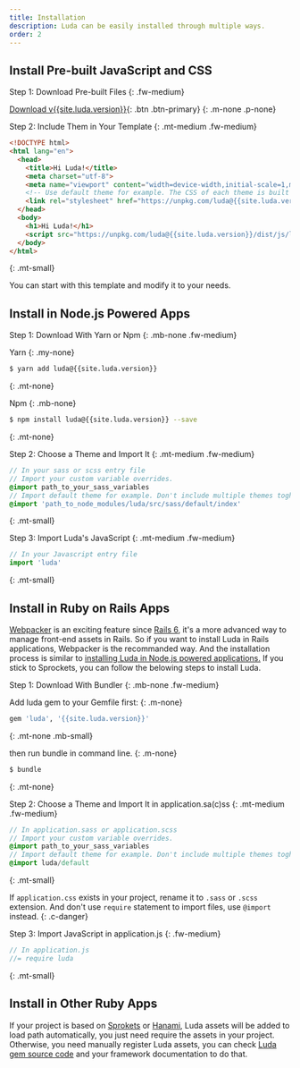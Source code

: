```yaml
---
title: Installation
description: Luda can be easily installed through multiple ways.
order: 2
---
```

<!-- markdownlint-disable -->
## Install Pre-built JavaScript and CSS

Step 1: Download Pre-built Files
{: .fw-medium}

[Download v{{site.luda.version}}](https://github.com/oatw/luda/raw/v{{site.luda.version}}/release/dist/luda-{{site.luda.version}}.zip){: .btn .btn-primary}
{: .m-none .p-none}

Step 2: Include Them in Your Template
{: .mt-medium .fw-medium}

``` html
<!DOCTYPE html>
<html lang="en">
  <head>
    <title>Hi Luda!</title>
    <meta charset="utf-8">
    <meta name="viewport" content="width=device-width,initial-scale=1,maximum-scale=1">
    <!-- Use default theme for example. The CSS of each theme is built seperately, don't include multiple themes toghther. -->
    <link rel="stylesheet" href="https://unpkg.com/luda@{{site.luda.version}}/dist/css/luda-default.min.css">
  </head>
  <body>
    <h1>Hi Luda!</h1>
    <script src="https://unpkg.com/luda@{{site.luda.version}}/dist/js/luda.min.js"></script>
  </body>
</html>
```
{: .mt-small}

You can start with this template and modify it to your needs.

## Install in Node.js Powered Apps

Step 1: Download With Yarn or Npm
{: .mb-none .fw-medium}

Yarn
{: .my-none}

``` bash
$ yarn add luda@{{site.luda.version}}
```
{: .mt-none}

Npm
{: .mb-none}

``` bash
$ npm install luda@{{site.luda.version}} --save
```
{: .mt-none}

Step 2: Choose a Theme and Import It
{: .mt-medium .fw-medium}

``` sass
// In your sass or scss entry file
// Import your custom variable overrides.
@import path_to_your_sass_variables
// Import default theme for example. Don't include multiple themes toghther.
@import 'path_to_node_modules/luda/src/sass/default/index'
```
{: .mt-small}

Step 3: Import Luda's JavaScript
{: .mt-medium .fw-medium}

``` javascript
// In your Javascript entry file
import 'luda'
```
{: .mt-small}

## Install in Ruby on Rails Apps

[Webpacker](https://github.com/rails/webpacker) is an exciting feature since
[Rails 6](https://weblog.rubyonrails.org/2019/8/15/Rails-6-0-final-release/),
it's a more advanced way to manage front-end assets in Rails. So if you want to
install Luda in Rails applications, Webpacker is the recommanded way. And the
installation process is similar to
[installing Luda in Node.js powered applications.](#install-in-nodejs-powered-apps)
If you stick to Sprockets, you can follow the belowing steps to install Luda.

Step 1: Download With Bundler
{: .mb-none .fw-medium}

Add luda gem to your Gemfile first:
{: .m-none}

``` ruby
gem 'luda', '{{site.luda.version}}'
```
{: .mt-none .mb-small}

then run bundle in command line.
{: .m-none}

``` bash
$ bundle
```
{: .mt-none}

Step 2: Choose a Theme and Import It in application.sa(c)ss
{: .mt-medium .fw-medium}

``` sass
// In application.sass or application.scss
// Import your custom variable overrides.
@import path_to_your_sass_variables
// Import default theme for example. Don't include multiple themes toghther.
@import luda/default
```
{: .mt-small}

If `application.css` exists in your project,
rename it to `.sass` or `.scss` extension.
And don't use `require` statement to import files, use `@import` instead.
{: .c-danger}

Step 3: Import JavaScript in application.js
{: .fw-medium}

``` javascript
// In application.js
//= require luda
```
{: .mt-small}

## Install in Other Ruby Apps

If your project is based on [Sprokets](https://github.com/rails/sprockets)
or [Hanami](https://hanamirb.org),
Luda assets will be added to load path automatically,
you just need require the assets in your project.
Otherwise, you need manually register Luda assets, you can check
[Luda gem source code](https://github.com/oatw/luda/tree/v{{site.luda.version}}/gem)
and your framework documentation to do that.